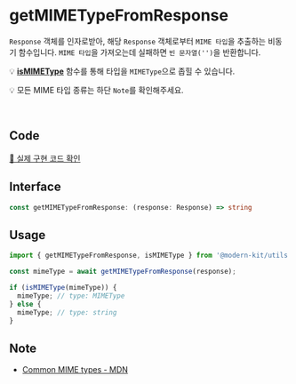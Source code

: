 # getMIMETypeFromResponse

`Response` 객체를 인자로받아, 해당 `Response` 객체로부터 `MIME 타입`을 추출하는 비동기 함수입니다. `MIME 타입`을 가져오는데 실패하면 `빈 문자열('')`을 반환합니다.

💡 **[isMIMEType](https://modern-agile-team.github.io/modern-kit/docs/utils/validator/isMIMEType)** 함수를 통해 타입을 `MIMEType`으로 좁힐 수 있습니다.

💡 모든 MIME 타입 종류는 하단 `Note`를 확인해주세요.

<br />

## Code
[🔗 실제 구현 코드 확인](https://github.com/modern-agile-team/modern-kit/blob/main/packages/utils/src/file/getMIMETypeFromResponse/index.ts)

## Interface
```ts title="typescript"
const getMIMETypeFromResponse: (response: Response) => string
```

## Usage
```ts title="typescript"
import { getMIMETypeFromResponse, isMIMEType } from '@modern-kit/utils';

const mimeType = await getMIMETypeFromResponse(response);

if (isMIMEType(mimeType)) {
  mimeType; // type: MIMEType
} else {
  mimeType; // type: string
}
```

## Note
- [Common MIME types - MDN](https://developer.mozilla.org/en-US/docs/Web/HTTP/Basics_of_HTTP/MIME_types/Common_types)
